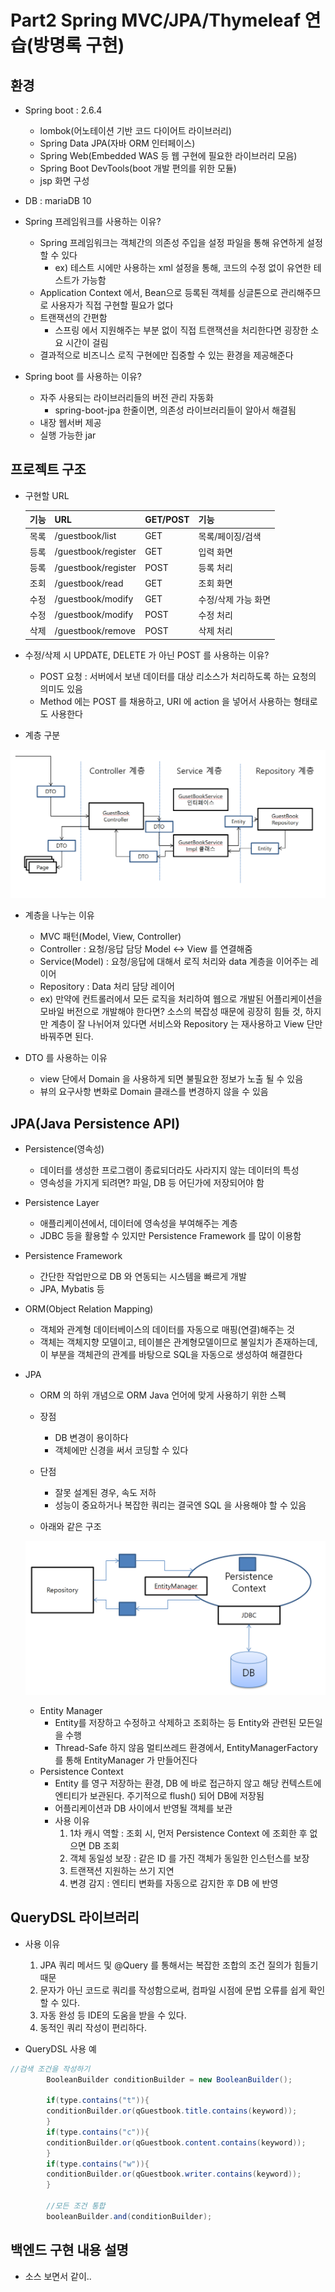 # Part2 Spring MVC/JPA/Thymeleaf 연습(방명록 구현)

## 환경
* Spring boot : 2.6.4
  * lombok(어노테이션 기반 코드 다이어트 라이브러리)
  * Spring Data JPA(자바 ORM 인터페이스)
  * Spring Web(Embedded WAS 등 웹 구현에 필요한 라이브러리 모음)
  * Spring Boot DevTools(boot 개발 편의를 위한 모듈)
  * jsp 화면 구성
* DB : mariaDB 10

* Spring 프레임워크를 사용하는 이유?
  * Spring 프레임워크는 객체간의 의존성 주입을 설정 파일을 통해 유연하게 설정할 수 있다
    * ex) 테스트 시에만 사용하는 xml 설정을 통해, 코드의 수정 없이 유연한 테스트가 가능함
  * Application Context 에서, Bean으로 등록된 객체를 싱글톤으로 관리해주므로 사용자가 직접 구현할 필요가 없다
  * 트랜잭션의 간편함
    * 스프링 에서 지원해주는 부분 없이 직접 트랜잭션을 처리한다면 굉장한 소요 시간이 걸림
  * 결과적으로 비즈니스 로직 구현에만 집중할 수 있는 환경을 제공해준다

* Spring boot 를 사용하는 이유?
  * 자주 사용되는 라이브러리들의 버전 관리 자동화
    * spring-boot-jpa 한줄이면, 의존성 라이브러리들이 알아서 해결됨
  * 내장 웹서버 제공
  * 실행 가능한 jar

## 프로젝트 구조
* 구현할 URL
  
  |기능|URL|GET/POST|기능|
  |------|---|---|---|
  |목록|/guestbook/list|GET|목록/페이징/검색|
  |등록|/guestbook/register|GET|입력 화면|
  |등록|/guestbook/register|POST|등록 처리|
  |조회|/guestbook/read|GET|조회 화면|
  |수정|/guestbook/modify|GET|수정/삭제 가능 화면|
  |수정|/guestbook/modify|POST|수정 처리|
  |삭제|/guestbook/remove|POST|삭제 처리|

* 수정/삭제 시 UPDATE, DELETE 가 아닌 POST 를 사용하는 이유?
  * POST 요청 : 서버에서 보낸 데이터를 대상 리소스가 처리하도록 하는 요청의 의미도 있음
  * Method 에는 POST 를 채용하고, URI 에 action 을 넣어서 사용하는 형태로도 사용한다
  
* 계층 구분

![hierachy](./picture/hierachy.PNG)

* 계층을 나누는 이유
  * MVC 패턴(Model, View, Controller)
  * Controller : 요청/응답 담당 Model <-> View 를 연결해줌
  * Service(Model) : 요청/응답에 대해서 로직 처리와 data 계층을 이어주는 레이어
  * Repository : Data 처리 담당 레이어
  * ex) 만약에 컨트롤러에서 모든 로직을 처리하여 웹으로 개발된 어플리케이션을 모바일 버전으로 개발해야 한다면? 소스의 복잡성 때문에 굉장히 힘들 것, 하지만 계층이 잘 나뉘어져 있다면 서비스와 Repository 는 재사용하고 View 단만 바꿔주면 된다.  

* DTO 를 사용하는 이유
  * view 단에서 Domain 을 사용하게 되면 불필요한 정보가 노출 될 수 있음 
  * 뷰의 요구사항 변화로 Domain 클래스를 변경하지 않을 수 있음
  
## JPA(Java Persistence API)
* Persistence(영속성)
  * 데이터를 생성한 프로그램이 종료되더라도 사라지지 않는 데이터의 특성
  * 영속성을 가지게 되려면? 파일, DB 등 어딘가에 저장되어야 함
* Persistence Layer
  * 애플리케이션에서, 데이터에 영속성을 부여해주는 계층
  * JDBC 등을 활용할 수 있지만 Persistence Framework 를 많이 이용함 
* Persistence Framework
  * 간단한 작업만으로 DB 와 연동되는 시스템을 빠르게 개발
  * JPA, Mybatis 등


* ORM(Object Relation Mapping)
  * 객체와 관계형 데이터베이스의 데이터를 자동으로 매핑(연결)해주는 것
  * 객체는 객체지향 모델이고, 테이블은 관계형모델이므로 불일치가 존재하는데, 이 부분을 객체관의 관계를 바탕으로 SQL을 자동으로 생성하여 해결한다

* JPA
  * ORM 의 하위 개념으로 ORM Java 언어에 맞게 사용하기 위한 스펙
  * 장점
    * DB 변경이 용이하다
    * 객체에만 신경을 써서 코딩할 수 있다

  * 단점
    * 잘못 설계된 경우, 속도 저하
    * 성능이 중요하거나 복잡한 쿼리는 결국엔 SQL 을 사용해야 할 수 있음
    
  * 아래와 같은 구조
    
  ![JPA](./picture/JPA.PNG)

  * Entity Manager
    * Entity를 저장하고 수정하고 삭제하고 조회하는 등 Entity와 관련된 모든일을 수행
    * Thread-Safe 하지 않음 멀티쓰레드 환경에서, EntityManagerFactory 를 통해 EntityManager 가 만들어진다
  * Persistence Context  
    * Entity 를 영구 저장하는 환경, DB 에 바로 접근하지 않고 해당 컨텍스트에 엔티티가 보관된다. 주기적으로 flush() 되어 DB에 저장됨 
    * 어플리케이션과 DB 사이에서 반영될 객체를 보관
    * 사용 이유
      1. 1차 캐시 역할 : 조회 시, 먼저 Persistence Context 에 조회한 후 없으면 DB 조회
      2. 객체 동일성 보장 : 같은 ID 를 가진 객체가 동일한 인스턴스를 보장
      3. 트랜잭션 지원하는 쓰기 지연 
      4. 변경 감지 : 엔티티 변화를 자동으로 감지한 후 DB 에 반영

## QueryDSL 라이브러리
  * 사용 이유 
    1. JPA 쿼리 메서드 및 @Query 를 통해서는 복잡한 조합의 조건 질의가 힘들기 때문
    2. 문자가 아닌 코드로 쿼리를 작성함으로써, 컴파일 시점에 문법 오류를 쉽게 확인할 수 있다.
    2. 자동 완성 등 IDE의 도움을 받을 수 있다. 
    3. 동적인 쿼리 작성이 편리하다.
  
  * QueryDSL 사용 예
  
  ```java
  //검색 조건을 작성하기
          BooleanBuilder conditionBuilder = new BooleanBuilder();
  
          if(type.contains("t")){
          conditionBuilder.or(qGuestbook.title.contains(keyword));
          }
          if(type.contains("c")){
          conditionBuilder.or(qGuestbook.content.contains(keyword));
          }
          if(type.contains("w")){
          conditionBuilder.or(qGuestbook.writer.contains(keyword));
          }
  
          //모든 조건 통합
          booleanBuilder.and(conditionBuilder);
  ```

## 백엔드 구현 내용 설명
* 소스 보면서 같이..
  
